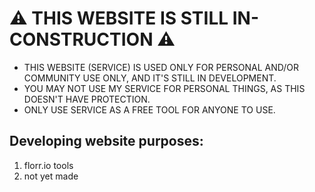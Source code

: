 # ⚠ THIS WEBSITE IS STILL IN-CONSTRUCTION ⚠

- THIS WEBSITE (SERVICE) IS USED ONLY FOR PERSONAL AND/OR COMMUNITY USE ONLY,
AND IT'S STILL IN DEVELOPMENT.
- YOU MAY NOT USE MY SERVICE FOR PERSONAL THINGS, AS THIS
DOESN'T HAVE PROTECTION.
- ONLY USE SERVICE AS A FREE TOOL FOR ANYONE TO USE.

## Developing website purposes:

1. florr.io tools
2. not yet made

